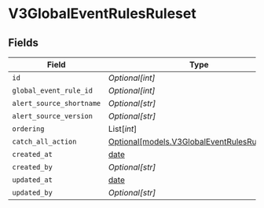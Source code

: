 # V3GlobalEventRulesRuleset


## Fields

| Field                                                                                      | Type                                                                                       | Required                                                                                   | Description                                                                                |
| ------------------------------------------------------------------------------------------ | ------------------------------------------------------------------------------------------ | ------------------------------------------------------------------------------------------ | ------------------------------------------------------------------------------------------ |
| `id`                                                                                       | *Optional[int]*                                                                            | :heavy_minus_sign:                                                                         | N/A                                                                                        |
| `global_event_rule_id`                                                                     | *Optional[int]*                                                                            | :heavy_minus_sign:                                                                         | N/A                                                                                        |
| `alert_source_shortname`                                                                   | *Optional[str]*                                                                            | :heavy_minus_sign:                                                                         | N/A                                                                                        |
| `alert_source_version`                                                                     | *Optional[str]*                                                                            | :heavy_minus_sign:                                                                         | N/A                                                                                        |
| `ordering`                                                                                 | List[*int*]                                                                                | :heavy_minus_sign:                                                                         | N/A                                                                                        |
| `catch_all_action`                                                                         | [Optional[models.V3GlobalEventRulesRuleAction]](../models/v3globaleventrulesruleaction.md) | :heavy_minus_sign:                                                                         | N/A                                                                                        |
| `created_at`                                                                               | [date](https://docs.python.org/3/library/datetime.html#date-objects)                       | :heavy_minus_sign:                                                                         | N/A                                                                                        |
| `created_by`                                                                               | *Optional[str]*                                                                            | :heavy_minus_sign:                                                                         | N/A                                                                                        |
| `updated_at`                                                                               | [date](https://docs.python.org/3/library/datetime.html#date-objects)                       | :heavy_minus_sign:                                                                         | N/A                                                                                        |
| `updated_by`                                                                               | *Optional[str]*                                                                            | :heavy_minus_sign:                                                                         | N/A                                                                                        |